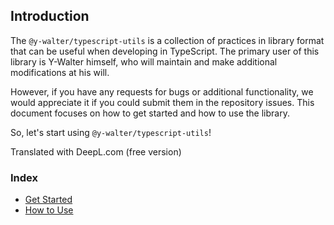 ## Introduction
<!-- japanese
`@y-walter/typescript-utils`は、TypeScriptで開発を行う際に便利に活用できるプラクティスをライブラリの形式でまとめたものである。
このライブラリの第一使用者は、Y-Walter本人であり、本人の意向でメンテナンスや追加改修を行います。

ただし、バグや追加機能などの要望がありましたら、リポジトリのイシューで投稿していただけると幸いです。
このドキュメントでは、ライブラリを使い始める方法やライブラリの使い方にフォーカスしています。

では、`@y-walter/typescript-utils` を使い始めてみよう
-->
The `@y-walter/typescript-utils` is a collection of practices in library format that can be useful when developing in TypeScript.
The primary user of this library is Y-Walter himself, who will maintain and make additional modifications at his will.

However, if you have any requests for bugs or additional functionality, we would appreciate it if you could submit them in the repository issues.
This document focuses on how to get started and how to use the library.

So, let's start using `@y-walter/typescript-utils`!

Translated with DeepL.com (free version)

### Index
- [Get Started](./getStarted/index.md)
- [How to Use](./howTo/index.md)

